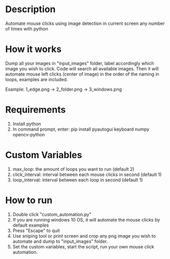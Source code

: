  # Description
Automate mouse clicks using image detection in current screen any number of times with python

# How it works
Dump all your images in "input_images" folder, label accordingly which image you wish to click. Code will search all available images.
Then it will automate mouse left clicks (center of image) in the order of the naming in loops, examples are included.

Example: 1_edge.png -> 2_folder.png -> 3_windows.png

# Requirements
1) Install python
2) In command prompt, enter:
   pip install pyautogui keyboard numpy opencv-python

# Custom Variables
1) max_loop: the amount of loops you want to run (default 2)
2) click_interval: interval between each mouse clicks in second (default 1)
3) loop_interval: interval between each loop in second  (default 1)

# How to run
1) Double click "custom_automation.py"
2) If you are running windows 10 OS, it will automate the mouse clicks by default examples
3) Press "Escape" to quit
4) Use sniping tool or print screen and crop any png image you wish to automate and dump to "input_images" folder.
5) Set the custom variables, start the script, run your own mouse click automation.
